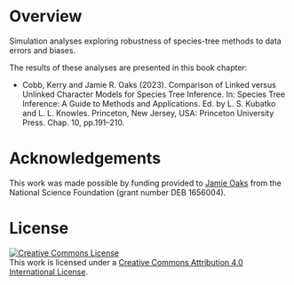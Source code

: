# Overview

Simulation analyses exploring robustness of species-tree methods to data errors
and biases.

The results of these analyses are presented in this book chapter:

-   Cobb, Kerry and Jamie R. Oaks (2023). Comparison of Linked versus Unlinked
    Character Models for Species Tree Inference. In: Species Tree Inference: A
    Guide to Methods and Applications. Ed. by L. S. Kubatko and L. L. Knowles.
    Princeton, New Jersey, USA: Princeton University Press. Chap. 10,
    pp.191–210.


# Acknowledgements

This work was made possible by funding provided to
[Jamie Oaks](http://phyletica.org)
from the National Science Foundation (grant number DEB 1656004).


# License

<a rel="license" href="http://creativecommons.org/licenses/by/4.0/deed.en_US"><img alt="Creative Commons License" style="border-width:0" src="http://i.creativecommons.org/l/by/4.0/88x31.png" /></a><br />This work is licensed under a <a rel="license" href="http://creativecommons.org/licenses/by/4.0/deed.en_US">Creative Commons Attribution 4.0 International License</a>.
